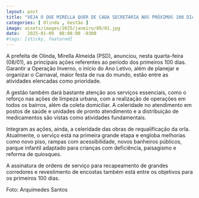 ```yaml
---
layout: post
title: "VEJA O QUE MIRELLA QUER DE CADA SECRETARIA NOS PRÓXIMOS 100 DIAS"
categories: [ Olinda , Gestão ]
image: assets/images/2025/janeiro/09/01.jpg
date:   2025-01-09  08:08:00 -0300
#tags: [sticky, featured]
---
```

A prefeita de Olinda, Mirella Almeida (PSD), anunciou, nesta quarta-feira (08/01), as principais ações referentes ao período dos primeiros 100 dias. Garantir a Operação Inverno, o início do Ano Letivo, além de planejar e organizar o Carnaval, maior festa de rua do mundo, estão entre as atividades elencadas como prioridade.

A gestão também dará bastante atenção aos serviços essenciais, como o reforço nas ações de limpeza urbana, com a realização de operações em todos os bairros, além da coleta domiciliar. A celeridade no atendimento em postos de saúde e unidades de pronto atendimento e a distribuição de medicamentos são vistas como atividades fundamentais. 

Integram as ações, ainda, a celeridade das obras de requalificação da orla. Atualmente, o serviço está na primeira grande etapa e engloba melhorias como novo piso, rampas com acessibilidade, novos banheiros públicos, parque infantil adaptado para crianças com deficiência, paisagismo e reforma de quiosques. 

A assinatura de ordens de serviço para recapeamento de grandes corredores e revestimento de encostas também está entre os objetivos para os primeiros 100 dias.

Foto: Arquimedes Santos